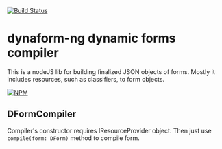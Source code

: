 [![Build Status](https://travis-ci.org/teraxas/dform-compiler.svg?branch=master)](https://travis-ci.org/teraxas/dform-compiler)

# dynaform-ng dynamic forms compiler

This is a nodeJS lib for building finalized JSON objects of forms.
Mostly it includes resources, such as classifiers, to form objects.

[![NPM](https://nodei.co/npm/dform-compiler.png)](https://nodei.co/npm/dform-compiler/)

## DFormCompiler

Compiler's constructor requires IResourceProvider object.
Then just use `compile(form: DForm)` method to compile form.

